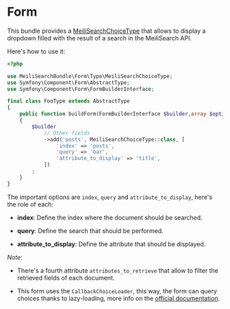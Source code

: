  # Form

This bundle provides a [MeiliSearchChoiceType](../src/Form/Type/MeiliSearchChoiceType.php)
that allows to display a dropdown filled with the result of a search in the MeiliSearch API.

Here's how to use it: 

```php
<?php

use MeiliSearchBundle\Form\Type\MeiliSearchChoiceType;
use Symfony\Component\Form\AbstractType;
use Symfony\Component\Form\FormBuilderInterface;

final class FooType extends AbstractType
{
    public function buildForm(FormBuilderInterface $builder,array $options)
    {
        $builder
            // Other fields
            ->add('posts', MeiliSearchChoiceType::class, [
                'index' => 'posts',
                'query' => 'bar',
                'attribute_to_display' => 'title',
            ])
        ;
    }
}
```

The important options are `index`, `query` and `attribute_to_display`, here's the role of each:

- **index**: Define the index where the document should be searched.

- **query**: Define the search that should be performed.

- **attribute_to_display**: Define the attribute that should be displayed.

_Note_:

- There's a fourth attribute `attributes_to_retrieve` that allow to filter the retrieved fields of each document.

- This form uses the `CallbackChoiceLoader`, this way, the form can query choices thanks to lazy-loading, 
more info on the [official documentation](https://symfony.com/doc/current/reference/forms/types/choice.html#choice-loader).
